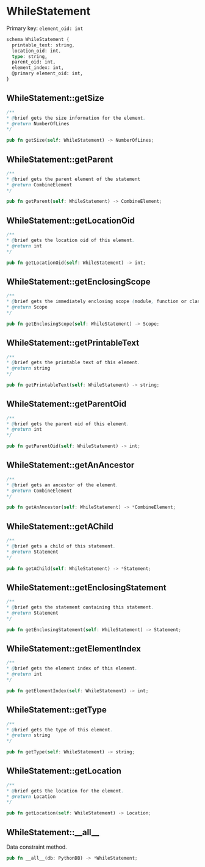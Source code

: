 # WhileStatement

Primary key: `element_oid: int`

```rust
schema WhileStatement {
  printable_text: string,
  location_oid: int,
  type: string,
  parent_oid: int,
  element_index: int,
  @primary element_oid: int,
}
```
## WhileStatement::getSize

```java
/**
* @brief gets the size information for the element.
* @return NumberOfLines
*/
```
```rust
pub fn getSize(self: WhileStatement) -> NumberOfLines;
```
## WhileStatement::getParent

```java
/**
* @brief gets the parent element of the statement
* @return CombineElement 
*/
```
```rust
pub fn getParent(self: WhileStatement) -> CombineElement;
```
## WhileStatement::getLocationOid

```java
/**
* @brief gets the location oid of this element.
* @return int
*/
```
```rust
pub fn getLocationOid(self: WhileStatement) -> int;
```
## WhileStatement::getEnclosingScope

```java
/**
* @brief gets the immediately enclosing scope (module, function or class) whose body contains this statement.
* @return Scope 
*/
```
```rust
pub fn getEnclosingScope(self: WhileStatement) -> Scope;
```
## WhileStatement::getPrintableText

```java
/**
* @brief gets the printable text of this element.
* @return string
*/
```
```rust
pub fn getPrintableText(self: WhileStatement) -> string;
```
## WhileStatement::getParentOid

```java
/**
* @brief gets the parent oid of this element.
* @return int
*/
```
```rust
pub fn getParentOid(self: WhileStatement) -> int;
```
## WhileStatement::getAnAncestor

```java
/**
* @brief gets an ancestor of the element.
* @return CombineElement 
*/
```
```rust
pub fn getAnAncestor(self: WhileStatement) -> *CombineElement;
```
## WhileStatement::getAChild

```java
/**
* @brief gets a child of this statement.
* @return Statement 
*/
```
```rust
pub fn getAChild(self: WhileStatement) -> *Statement;
```
## WhileStatement::getEnclosingStatement

```java
/**
* @brief gets the statement containing this statement.
* @return Statement 
*/
```
```rust
pub fn getEnclosingStatement(self: WhileStatement) -> Statement;
```
## WhileStatement::getElementIndex

```java
/**
* @brief gets the element index of this element.
* @return int
*/
```
```rust
pub fn getElementIndex(self: WhileStatement) -> int;
```
## WhileStatement::getType

```java
/**
* @brief gets the type of this element.
* @return string
*/
```
```rust
pub fn getType(self: WhileStatement) -> string;
```
## WhileStatement::getLocation

```java
/**
* @brief gets the location for the element.
* @return Location
*/
```
```rust
pub fn getLocation(self: WhileStatement) -> Location;
```
## WhileStatement::\_\_all\_\_

Data constraint method.

```rust
pub fn __all__(db: PythonDB) -> *WhileStatement;
```
